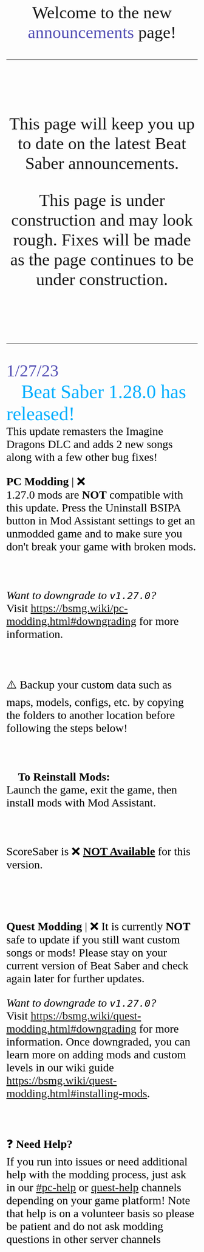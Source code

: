 <style>
    teko { font-family: teko; }
</style>

<style>
    div#date { font-family: teko; font-size: 45px; color: #5450b5; padding-bottom: 0px }

    div#title { font-family: teko; font-size: 50px; color: #00aeff; padding-top: 0px }

    div#info { font-family: teko; font-size: 30px; color: #000000; padding-top: 0px }
</style>

<div style="font-family: teko; font-size:45px; text-align:center; ">

<p>
Welcome to the new
<span style="color:#5450b5">announcements</span>
page!
</p>

---

<br>

This page will keep you up to date on the latest Beat Saber announcements.

This page is under construction and may look rough. Fixes will be made as the page continues to be under construction.

</br>

---

</div>


<div style="font-size:35px">

<teko></teko>

<div id="date">1/27/23</div>
<div id="title">🎊Beat Saber 1.28.0 has released!🎊</div>
<div id="info">This update remasters the Imagine Dragons DLC and adds 2 new songs along with a few other bug fixes!

<br>

**PC Modding** | ❌ <br>
1.27.0 mods are **NOT** compatible with this update. Press the Uninstall BSIPA button in Mod Assistant settings to get an unmodded game and to make sure you don't break your game with broken mods.

<br>

_Want to downgrade to `v1.27.0`?_ <br>
Visit https://bsmg.wiki/pc-modding.html#downgrading for more information.

<br>

⚠️ Backup your custom data such as maps, models, configs, etc. by copying the folders to another location before following the steps below!

<br>

🔹 **To Reinstall Mods:** <br>
Launch the game, exit the game, then install mods with Mod Assistant.

<br>

ScoreSaber is ❌ <u>**NOT Available**</u> for this version. 

<br>
<br>

**Quest Modding** | ❌
It is currently **NOT** safe to update if you still want custom songs or mods! Please stay on your current version of Beat Saber and check again later for further updates.

_Want to downgrade to `v1.27.0`?_ <br>
Visit https://bsmg.wiki/quest-modding.html#downgrading for more information. Once downgraded, you can learn more on adding mods and custom levels in our wiki guide https://bsmg.wiki/quest-modding.html#installing-mods.

<br>

❓ **Need Help?** <br>
If you run into issues or need additional help with the modding process, just ask in our <a href="https://discord.com/channels/441805394323439646/442696229508612096">#pc-help</a> or <a href="https://discord.com/channels/441805394323439646/599740612752703490">quest-help</a> channels depending on your game platform! Note that help is on a volunteer basis so please be patient and do not ask modding questions in other server channels